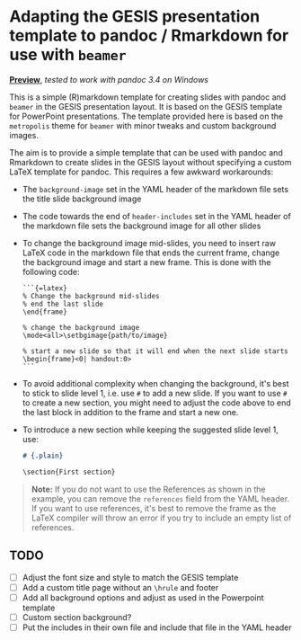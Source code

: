# Adapting the GESIS presentation template to pandoc / Rmarkdown for use with `beamer`

[**Preview**](slides.pdf), *tested to work with pandoc 3.4 on Windows*

This is a simple (R)markdown template for creating slides with pandoc and `beamer` in the GESIS presentation layout. It is based on the GESIS template for PowerPoint presentations. The template provided here is based on the `metropolis` theme for `beamer` with minor tweaks and custom background images. 


The aim is to provide a simple template that can be used with pandoc and Rmarkdown to create slides in the GESIS layout without specifying a custom LaTeX template for pandoc. This requires a few awkward workarounds:

- The `background-image` set in the YAML header of the markdown file sets the title slide background image
- The code towards the end of `header-includes` set in the YAML header of the markdown file sets the background image for all other slides
- To change the background image mid-slides, you need to insert raw LaTeX code in the markdown file that ends the current frame, change the background image and start a new frame. This is done with the following code:

    `````text
    ```{=latex}
    % Change the background mid-slides
    % end the last slide
    \end{frame}
    
    % change the background image
    \mode<all>\setbgimage{path/to/image}
    
    % start a new slide so that it will end when the next slide starts
    \begin{frame}<0| handout:0>
    ```
    `````
  
- To avoid additional complexity when changing the background, it's best to stick to slide level 1, i.e. use `#` to add a new slide. If you want to use `#` to create a new section, you might need to adjust the code above to end the last block in addition to the frame and start a new one.
- To introduce a new section while keeping the suggested slide level 1, use:

  ````markdown
  # {.plain}
  
  \section{First section}
  ````
  

> **Note:** If you do not want to use the References as shown in the example, you can remove the `references` field from the YAML header. If you want to use references, it's best to remove the frame as the LaTeX compiler will throw an error if you try to include an empty list of references.


## TODO

- [ ] Adjust the font size and style to match the GESIS template
- [ ] Add a custom title page without an `\hrule` and footer
- [ ] Add all background options and adjust as used in the Powerpoint template
- [ ] Custom section background?
- [ ] Put the includes in their own file and include that file in the YAML header